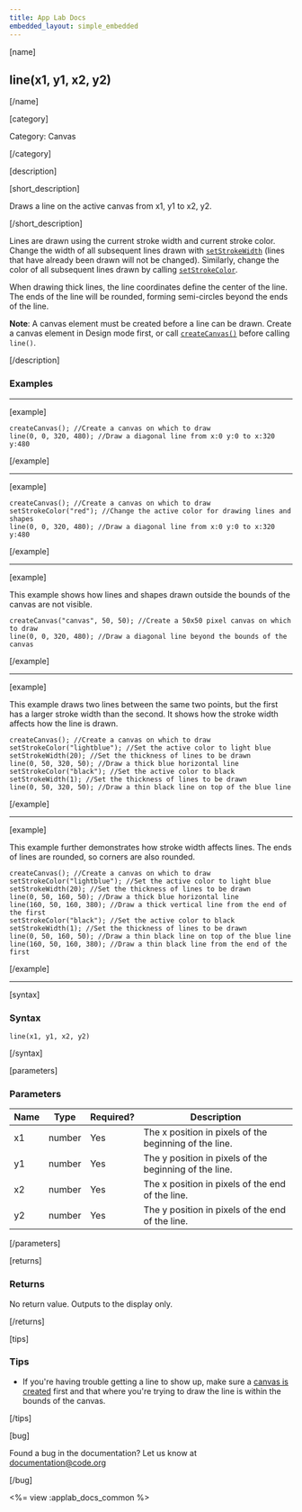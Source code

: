 ```yaml
---
title: App Lab Docs
embedded_layout: simple_embedded
---
```


[name]

## line(x1, y1, x2, y2)

[/name]


[category]

Category: Canvas

[/category]

[description]

[short_description]

Draws a line on the active canvas from x1, y1 to x2, y2.

[/short_description]

Lines are drawn using the current stroke width and current stroke color. Change the width of all subsequent lines drawn with [`setStrokeWidth`](/applab/docs/setStrokeWidth) (lines that have already been drawn will not be changed). Similarly, change the color of all subsequent lines drawn by calling [`setStrokeColor`](/applab/docs/setStrokeColor).

When drawing thick lines, the line coordinates define the center of the line. The ends of the line will be rounded, forming semi-circles beyond the ends of the line.

**Note**: A canvas element must be created before a line can be drawn. Create a canvas element in Design mode first, or call [`createCanvas()`](/applab/docs/createCanvas) before calling `line()`.

[/description]

### Examples
____________________________________________________

[example]


```
createCanvas(); //Create a canvas on which to draw
line(0, 0, 320, 480); //Draw a diagonal line from x:0 y:0 to x:320 y:480
```

[/example]

____________________________________________________

[example]


```
createCanvas(); //Create a canvas on which to draw
setStrokeColor("red"); //Change the active color for drawing lines and shapes
line(0, 0, 320, 480); //Draw a diagonal line from x:0 y:0 to x:320 y:480
```

[/example]

____________________________________________________

[example]

This example shows how lines and shapes drawn outside the bounds of the canvas are not visible.


```
createCanvas("canvas", 50, 50); //Create a 50x50 pixel canvas on which to draw
line(0, 0, 320, 480); //Draw a diagonal line beyond the bounds of the canvas
```

[/example]

____________________________________________________

[example]

This example draws two lines between the same two points, but the first has a larger stroke width than the second. It shows how the stroke width affects how the line is drawn.


```
createCanvas(); //Create a canvas on which to draw
setStrokeColor("lightblue"); //Set the active color to light blue
setStrokeWidth(20); //Set the thickness of lines to be drawn
line(0, 50, 320, 50); //Draw a thick blue horizontal line
setStrokeColor("black"); //Set the active color to black
setStrokeWidth(1); //Set the thickness of lines to be drawn
line(0, 50, 320, 50); //Draw a thin black line on top of the blue line
```

[/example]

____________________________________________________

[example]

This example further demonstrates how stroke width affects lines. The ends of lines are rounded, so corners are also rounded.


```
createCanvas(); //Create a canvas on which to draw
setStrokeColor("lightblue"); //Set the active color to light blue
setStrokeWidth(20); //Set the thickness of lines to be drawn
line(0, 50, 160, 50); //Draw a thick blue horizontal line
line(160, 50, 160, 380); //Draw a thick vertical line from the end of the first
setStrokeColor("black"); //Set the active color to black
setStrokeWidth(1); //Set the thickness of lines to be drawn
line(0, 50, 160, 50); //Draw a thin black line on top of the blue line
line(160, 50, 160, 380); //Draw a thin black line from the end of the first
```

[/example]

____________________________________________________

[syntax]

### Syntax

```
line(x1, y1, x2, y2)
```

[/syntax]

[parameters]

### Parameters

| Name  | Type | Required? | Description |
|-----------------|------|-----------|-------------|
| x1 | number | Yes | The x position in pixels of the beginning of the line.  |
| y1 | number | Yes | The y position in pixels of the beginning of the line.  |
| x2 | number | Yes | The x position in pixels of the end of the line.  |
| y2 | number | Yes | The y position in pixels of the end of the line.  |
[/parameters]

[returns]

### Returns
No return value. Outputs to the display only.

[/returns]

[tips]

### Tips
- If you're having trouble getting a line to show up, make sure a [canvas is created](/applab/docs/createCanvas) first and that where you're trying to draw the line is within the bounds of the canvas.

[/tips]

[bug]

Found a bug in the documentation? Let us know at documentation@code.org

[/bug]

<%= view :applab_docs_common %>
